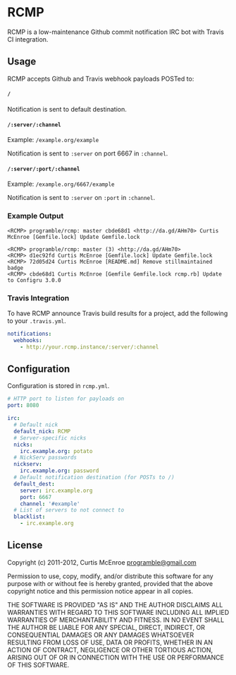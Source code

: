 # RCMP

RCMP is a low-maintenance Github commit notification IRC bot with Travis CI integration.

## Usage

RCMP accepts Github and Travis webhook payloads POSTed to:

#### `/`

Notification is sent to default destination.

#### `/:server/:channel`

Example: `/example.org/example`

Notification is sent to `:server` on port 6667 in `:channel`.

#### `/:server/:port/:channel`

Example: `/example.org/6667/example`

Notification is sent to `:server` on `:port` in `:channel`.

### Example Output

```
<RCMP> programble/rcmp: master cbde68d1 <http://da.gd/AHm70> Curtis McEnroe [Gemfile.lock] Update Gemfile.lock
```

```
<RCMP> programble/rcmp: master (3) <http://da.gd/AHm70>
<RCMP> d1ec92fd Curtis McEnroe [Gemfile.lock] Update Gemfile.lock
<RCMP> 72d05d24 Curtis McEnroe [README.md] Remove stillmaintained badge
<RCMP> cbde68d1 Curtis McEnroe [Gemfile Gemfile.lock rcmp.rb] Update to Configru 3.0.0
```

### Travis Integration

To have RCMP announce Travis build results for a project, add the
following to your `.travis.yml`.

```yaml
notifications:
  webhooks:
    - http://your.rcmp.instance/:server/:channel
```

## Configuration

Configuration is stored in `rcmp.yml`.

```yaml
# HTTP port to listen for payloads on
port: 8080

irc:
  # Default nick
  default_nick: RCMP
  # Server-specific nicks
  nicks:
    irc.example.org: potato
  # NickServ passwords
  nickserv:
    irc.example.org: password
  # Default notification destination (for POSTs to /)
  default_dest:
    server: irc.example.org
    port: 6667
    channel: '#example'
  # List of servers to not connect to
  blacklist:
    - irc.example.org
```

## License

Copyright (c) 2011-2012, Curtis McEnroe <programble@gmail.com>

Permission to use, copy, modify, and/or distribute this software for any
purpose with or without fee is hereby granted, provided that the above
copyright notice and this permission notice appear in all copies.

THE SOFTWARE IS PROVIDED "AS IS" AND THE AUTHOR DISCLAIMS ALL WARRANTIES
WITH REGARD TO THIS SOFTWARE INCLUDING ALL IMPLIED WARRANTIES OF
MERCHANTABILITY AND FITNESS. IN NO EVENT SHALL THE AUTHOR BE LIABLE FOR
ANY SPECIAL, DIRECT, INDIRECT, OR CONSEQUENTIAL DAMAGES OR ANY DAMAGES
WHATSOEVER RESULTING FROM LOSS OF USE, DATA OR PROFITS, WHETHER IN AN
ACTION OF CONTRACT, NEGLIGENCE OR OTHER TORTIOUS ACTION, ARISING OUT OF
OR IN CONNECTION WITH THE USE OR PERFORMANCE OF THIS SOFTWARE.

